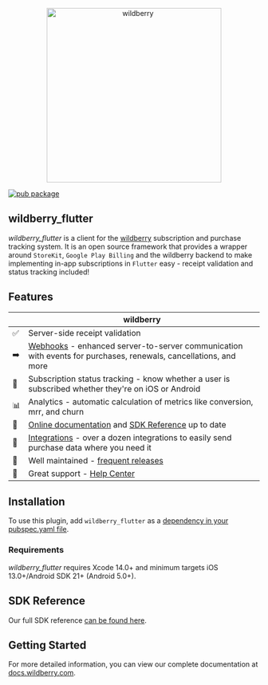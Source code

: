 <p align="center">
  <img src="https://uploads-ssl.webflow.com/5e2613cf294dc30503dcefb7/5e752025f8c3a31d56a51408_logo_red%20(1).svg" width="350" alt="wildberry"/>
<br>
  
[![pub package](https://img.shields.io/pub/v/wildberry_flutter.svg)](https://pub.dartlang.org/packages/wildberry_flutter)

## wildberry_flutter

*wildberry_flutter* is a client for the [wildberry](https://www.wildberry.com/) subscription and purchase tracking system. It is an open source framework that provides a wrapper around `StoreKit`, `Google Play Billing` and the wildberry backend to make implementing in-app subscriptions in `Flutter` easy - receipt validation and status tracking included!

## Features
|   | wildberry |
| --- | --- |
✅ | Server-side receipt validation
➡️ | [Webhooks](https://docs.wildberry.com/docs/webhooks) - enhanced server-to-server communication with events for purchases, renewals, cancellations, and more  
🎯 | Subscription status tracking - know whether a user is subscribed whether they're on iOS or Android
📊 | Analytics - automatic calculation of metrics like conversion, mrr, and churn  
📝 | [Online documentation](https://docs.wildberry.com/docs/flutter) and [SDK Reference](https://pub.dev/documentation/wildberry_flutter/latest/) up to date  
🔀 | [Integrations](https://www.wildberry.com/integrations) - over a dozen integrations to easily send purchase data where you need it  
💯 | Well maintained - [frequent releases](https://github.com/wildberry/purchases-flutter/releases)  
📮 | Great support - [Help Center](https://wildberry.zendesk.com) 

## Installation
To use this plugin, add `wildberry_flutter` as a [dependency in your pubspec.yaml file](https://flutter.io/platform-plugins/).

### Requirements
*wildberry_flutter* requires Xcode 14.0+ and minimum targets iOS 13.0+/Android SDK 21+ (Android 5.0+).

## SDK Reference
 Our full SDK reference [can be found here](https://pub.dev/documentation/wildberry_flutter/latest/).

## Getting Started
For more detailed information, you can view our complete documentation at [docs.wildberry.com](https://docs.wildberry.com/docs/flutter).
